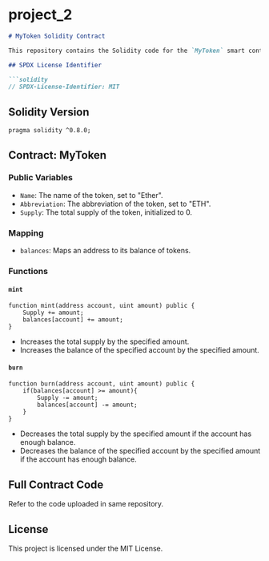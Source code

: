 # project_2

```markdown
# MyToken Solidity Contract

This repository contains the Solidity code for the `MyToken` smart contract. This contract implements a basic ERC20-like token with minting and burning functionality.

## SPDX License Identifier

```solidity
// SPDX-License-Identifier: MIT
```

## Solidity Version

```solidity
pragma solidity ^0.8.0;
```

## Contract: MyToken

### Public Variables

- `Name`: The name of the token, set to "Ether".
- `Abbreviation`: The abbreviation of the token, set to "ETH".
- `Supply`: The total supply of the token, initialized to 0.

### Mapping

- `balances`: Maps an address to its balance of tokens.

### Functions

#### `mint`

```solidity
function mint(address account, uint amount) public {
    Supply += amount;
    balances[account] += amount;
}
```

- Increases the total supply by the specified amount.
- Increases the balance of the specified account by the specified amount.

#### `burn`

```solidity
function burn(address account, uint amount) public {
    if(balances[account] >= amount){
        Supply -= amount;
        balances[account] -= amount;
    }
}
```

- Decreases the total supply by the specified amount if the account has enough balance.
- Decreases the balance of the specified account by the specified amount if the account has enough balance.

## Full Contract Code

Refer to the code uploaded in same repository.

## License

This project is licensed under the MIT License.
```

